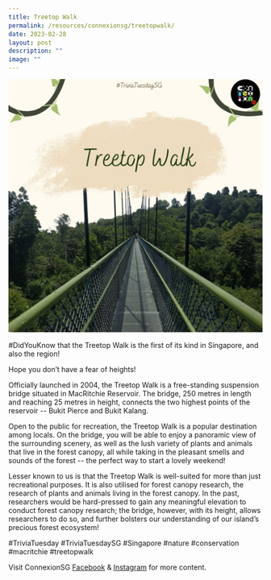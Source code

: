 ```yaml
---
title: Treetop Walk
permalink: /resources/connexionsg/treetopwalk/
date: 2023-02-28
layout: post
description: ""
image: ""
---
```

![](/images/connexionsg/2023/Treetop%20Walk%20.png)

#DidYouKnow that the Treetop Walk is the first of its kind in Singapore, and also the region!

Hope you don’t have a fear of heights!

Officially launched in 2004, the Treetop Walk is a free-standing suspension bridge situated in MacRitchie Reservoir. The bridge, 250 metres in length and reaching 25 metres in height, connects the two highest points of the reservoir -- Bukit Pierce and Bukit Kalang.

Open to the public for recreation, the Treetop Walk is a popular destination among locals. On the bridge, you will be able to enjoy a panoramic view of the surrounding scenery, as well as the lush variety of plants and animals that live in the forest canopy, all while taking in the pleasant smells and sounds of the forest -- the perfect way to start a lovely weekend!

Lesser known to us is that the Treetop Walk is well-suited for more than just recreational purposes. It is also utilised for forest canopy research, the research of plants and animals living in the forest canopy. In the past, researchers would be hard-pressed to gain any meaningful elevation to conduct forest canopy research; the bridge, however, with its height, allows researchers to do so, and further bolsters our understanding of our island’s precious forest ecosystem!

#TriviaTuesday #TriviaTuesdaySG #Singapore #nature #conservation #macritchie #treetopwalk

Visit ConnexionSG [Facebook](https://www.facebook.com/ConnexionSG) & [Instagram](https://www.instagram.com/connexionsg/) for more content.